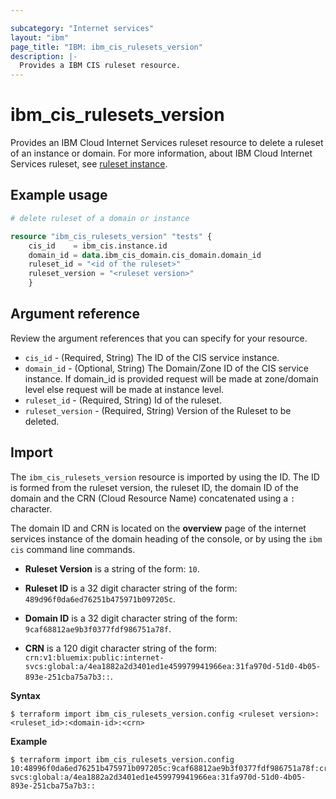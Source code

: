 ```yaml
---

subcategory: "Internet services"
layout: "ibm"
page_title: "IBM: ibm_cis_rulesets_version"
description: |-
  Provides a IBM CIS ruleset resource.
---
```


# ibm_cis_rulesets_version
Provides an IBM Cloud Internet Services ruleset resource to delete a ruleset of an instance or domain. For more information, about IBM Cloud Internet Services ruleset, see [ruleset instance]().

## Example usage

```terraform
# delete ruleset of a domain or instance

resource "ibm_cis_rulesets_version" "tests" {
    cis_id    = ibm_cis.instance.id
    domain_id = data.ibm_cis_domain.cis_domain.domain_id
    ruleset_id = "<id of the ruleset>"
    ruleset_version = "<ruleset version>"
    }
```

## Argument reference
Review the argument references that you can specify for your resource. 

- `cis_id` - (Required, String) The ID of the CIS service instance.
- `domain_id` - (Optional, String) The Domain/Zone ID of the CIS service instance. If domain_id is provided request will be made at zone/domain level else request will be made at instance level.
- `ruleset_id` - (Required, String) Id of the ruleset.
- `ruleset_version` - (Required, String) Version of the Ruleset to be deleted.

## Import
The `ibm_cis_rulesets_version` resource is imported by using the ID. The ID is formed from the ruleset version, the ruleset ID, the domain ID of the domain and the CRN (Cloud Resource Name) concatenated using a `:` character.

The domain ID and CRN is located on the **overview** page of the internet services instance of the domain heading of the console, or by using the `ibm cis` command line commands.

- **Ruleset Version** is a string of the form: `10`.

- **Ruleset ID** is a 32 digit character string of the form: `489d96f0da6ed76251b475971b097205c`.

- **Domain ID** is a 32 digit character string of the form: `9caf68812ae9b3f0377fdf986751a78f`.

- **CRN** is a 120 digit character string of the form: `crn:v1:bluemix:public:internet-svcs:global:a/4ea1882a2d3401ed1e459979941966ea:31fa970d-51d0-4b05-893e-251cba75a7b3::`.

**Syntax**

```
$ terraform import ibm_cis_rulesets_version.config <ruleset version>:<ruleset_id>:<domain-id>:<crn>
```

**Example**

```
$ terraform import ibm_cis_rulesets_version.config 10:48996f0da6ed76251b475971b097205c:9caf68812ae9b3f0377fdf986751a78f:crn:v1:bluemix:public:internet-svcs:global:a/4ea1882a2d3401ed1e459979941966ea:31fa970d-51d0-4b05-893e-251cba75a7b3::
```

